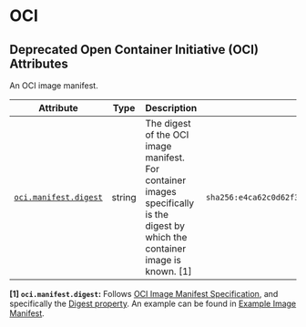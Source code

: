 <!-- NOTE: THIS FILE IS AUTOGENERATED. DO NOT EDIT BY HAND. -->
<!-- see templates/registry/markdown/attribute_namespace.md.j2 -->

# OCI

## Deprecated Open Container Initiative (OCI) Attributes

An OCI image manifest.

| Attribute | Type | Description | Examples | Stability |
|---|---|---|---|---|
| <a id="oci-manifest-digest" href="#oci-manifest-digest">`oci.manifest.digest`</a> | string | The digest of the OCI image manifest. For container images specifically is the digest by which the container image is known. [1] | `sha256:e4ca62c0d62f3e886e684806dfe9d4e0cda60d54986898173c1083856cfda0f4` | ![Deprecated](https://img.shields.io/badge/-deprecated-red)<br>Replaced by `container.manifest.digest`. |

**[1] `oci.manifest.digest`:** Follows [OCI Image Manifest Specification](https://github.com/opencontainers/image-spec/blob/main/manifest.md), and specifically the [Digest property](https://github.com/opencontainers/image-spec/blob/main/descriptor.md#digests).
An example can be found in [Example Image Manifest](https://github.com/opencontainers/image-spec/blob/main/manifest.md#example-image-manifest).
